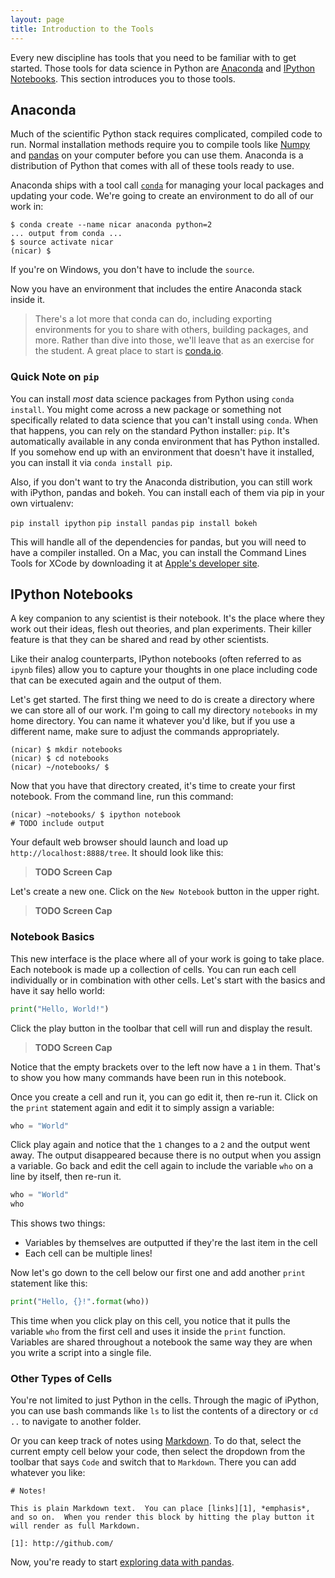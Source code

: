 ```yaml
---
layout: page
title: Introduction to the Tools
---
```


Every new discipline has tools that you need to be familiar with to get started.
Those tools for data science in Python are [Anaconda][] and
[IPython Notebooks][].  This section introduces you to those tools.


## Anaconda

Much of the scientific Python stack requires complicated, compiled code to run.
Normal installation methods require you to compile tools like [Numpy][] and
[pandas][] on your computer before you can use them.  Anaconda is a distribution
of Python that comes with all of these tools ready to use.

Anaconda ships with a tool call [`conda`][conda] for managing your local
packages and updating your code. We're going to create an environment to do
all of our work in:

```console
$ conda create --name nicar anaconda python=2
... output from conda ...
$ source activate nicar
(nicar) $
```

If you're on Windows, you don't have to include the `source`.

Now you have an environment that includes the entire Anaconda stack inside it.

> There's a lot more that conda can do, including exporting environments for you
> to share with others, building packages, and more.  Rather than dive into
> those, we'll leave that as an exercise for the student.  A great place to
> start is [conda.io][conda].


### Quick Note on `pip`

You can install *most* data science packages from Python using `conda install`.
You might come across a new package or something not specifically related to
data science that you can't install using `conda`.  When that happens, you can
rely on the standard Python installer: `pip`.  It's automatically available in
any conda environment that has Python installed.  If you somehow end up with an
environment that doesn't have it installed, you can install it via `conda
install pip`.

Also, if you don't want to try the Anaconda distribution, you can still work with iPython, pandas and bokeh.
You can install each of them via pip in your own virtualenv:

```pip install ipython```
```pip install pandas```
```pip install bokeh```

This will handle all of the dependencies for pandas, but you will need to have a compiler installed. On a Mac,
you can install the Command Lines Tools for XCode by downloading it at [Apple's developer site].


## IPython Notebooks

A key companion to any scientist is their notebook.  It's the place where they
work out their ideas, flesh out theories, and plan experiments.  Their killer
feature is that they can be shared and read by other scientists.

Like their analog counterparts, IPython notebooks (often referred to as `ipynb`
files) allow you to capture your thoughts in one place including code that can
be executed again and the output of them.

Let's get started.  The first thing we need to do is create a directory where
we can store all of our work.  I'm going to call my directory `notebooks` in my
home directory.  You can name it whatever you'd like, but if you use a different
name, make sure to adjust the commands appropriately.

```console
(nicar) $ mkdir notebooks
(nicar) $ cd notebooks
(nicar) ~/notebooks/ $
```

Now that you have that directory created, it's time to create your first
notebook.  From the command line, run this command:

```console
(nicar) ~notebooks/ $ ipython notebook
# TODO include output
```

Your default web browser should launch and load up `http://localhost:8888/tree`.
It should look like this:

> **TODO Screen Cap**

Let's create a new one.  Click on the `New Notebook` button in the upper right.

> **TODO Screen Cap**


### Notebook Basics

This new interface is the place where all of your work is going to take place.
Each notebook is made up a collection of cells.  You can run each cell
individually or in combination with other cells.  Let's start with the basics
and have it say hello world:

```python
print("Hello, World!")
```

Click the play button in the toolbar that cell will run and display the result.

> **TODO Screen Cap**

Notice that the empty brackets over to the left now have a `1` in them.
That's to show you how many commands have been run in this notebook.

Once you create a cell and run it, you can go edit it, then re-run it.  Click
on the `print` statement again and edit it to simply assign a variable:

```python
who = "World"
```

Click play again and notice that the `1` changes to a `2` and the output went
away.  The output disappeared because there is no output when you assign a
variable.  Go back and edit the cell again to include the variable `who` on a
line by itself, then re-run it.

```python
who = "World"
who
```

This shows two things:

* Variables by themselves are outputted if they're the last item in the cell
* Each cell can be multiple lines!

Now let's go down to the cell below our first one and add another `print`
statement like this:

```python
print("Hello, {}!".format(who))
```

This time when you click play on this cell, you notice that it pulls the
variable `who` from the first cell and uses it inside the `print` function.
Variables are shared throughout a notebook the same way they are when you write
a script into a single file.


### Other Types of Cells

You're not limited to just Python in the cells. Through the magic of iPython, you can use bash commands like ```ls``` to list the contents of a directory or ```cd ..``` to navigate to another folder. 

Or you can keep track of notes using
[Markdown][]. To do that, select the current empty cell below your code, then
select the dropdown from the toolbar that says `Code` and switch that to
`Markdown`.  There you can add whatever you like:

    # Notes!

    This is plain Markdown text.  You can place [links][1], *emphasis*,
    and so on.  When you render this block by hitting the play button it
    will render as full Markdown.

    [1]: http://github.com/

Now, you're ready to start [exploring data with pandas].

[Anaconda]: http://continuum.io/downloads
[conda]: http://conda.io/
[IPython Notebooks]: http://ipython.org/notebook.html
[Markdown]: http://daringfireball.net/projects/markdown/syntax
[Numpy]: http://www.numpy.org/
[Pandas]: http://pandas.pydata.org/
[exploring data with pandas]: ./pandas.html
[Apple's developer site]: https://developer.apple.com/downloads/